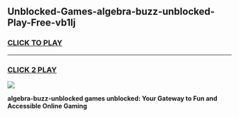 
## Unblocked-Games-algebra-buzz-unblocked-Play-Free-vb1lj
<h3>
<a href="https://premium76.site?title=algebra-buzz-unblocked&ref=10A">CLICK TO PLAY</a></h3>
<hr>

<h3>
<a href="https://premium76.site?title=algebra-buzz-unblocked&ref=10A">CLICK 2 PLAY</a>
  
</h3>

<a href="https://premium76.site?title=algebra-buzz-unblocked&ref=10A"><img src="https://clearcache.store/games.png"></a>


**algebra-buzz-unblocked games unblocked: Your Gateway to Fun and Accessible Online Gaming**
